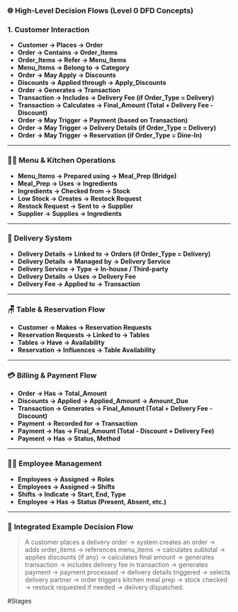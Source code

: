 ### 🌐 **High-Level Decision Flows (Level 0 DFD Concepts)**

### 1. **Customer Interaction**

- **Customer → Places → Order**
- **Order → Contains → Order_Items**
- **Order_Items → Refer → Menu_Items**
- **Menu_Items → Belong to → Category**
- **Order → May Apply → Discounts**
- **Discounts → Applied through → Apply_Discounts**
- **Order → Generates → Transaction**
- **Transaction → Includes → Delivery Fee (if Order_Type = Delivery)**
- **Transaction → Calculates → Final_Amount (Total + Delivery Fee - Discount)**
- **Order → May Trigger → Payment (based on Transaction)**
- **Order → May Trigger → Delivery Details (if Order_Type = Delivery)**
- **Order → May Trigger → Reservation (if Order_Type = Dine-In)**

---

### 🧑‍🍳 **Menu & Kitchen Operations**

- **Menu_Items → Prepared using → Meal_Prep (Bridge)**
- **Meal_Prep → Uses → Ingredients**
- **Ingredients → Checked from → Stock**
- **Low Stock → Creates → Restock Request**
- **Restock Request → Sent to → Supplier**
- **Supplier → Supplies → Ingredients**

---

### 🚚 **Delivery System**

- **Delivery Details → Linked to → Orders (if Order_Type = Delivery)**
- **Delivery Details → Managed by → Delivery Service**
- **Delivery Service → Type → In-house / Third-party**
- **Delivery Details → Uses → Delivery Fee**
- **Delivery Fee → Applied to → Transaction**

---

### 🪑 **Table & Reservation Flow**

- **Customer → Makes → Reservation Requests**
- **Reservation Requests → Linked to → Tables**
- **Tables → Have → Availability**
- **Reservation → Influences → Table Availability**

---

### 💳 **Billing & Payment Flow**

- **Order → Has → Total_Amount**
- **Discounts → Applied → Applied_Amount → Amount_Due**
- **Transaction → Generates → Final_Amount (Total + Delivery Fee - Discount)**
- **Payment → Recorded for → Transaction**
- **Payment → Has → Final_Amount (Total - Discount + Delivery Fee)**
- **Payment → Has → Status, Method**

---

### 👨‍💼 **Employee Management**

- **Employees → Assigned → Roles**
- **Employees → Assigned → Shifts**
- **Shifts → Indicate → Start, End, Type**
- **Employee → Has → Status (Present, Absent, etc.)**

---

### 🔁 **Integrated Example Decision Flow**

> A customer places a delivery order → system creates an order → adds order_items → references menu_items → calculates subtotal → applies discounts (if any) → calculates final amount → generates transaction → includes delivery fee in transaction → generates payment → payment processed → delivery details triggered → selects delivery partner → order triggers kitchen meal prep → stock checked → restock requested if needed → delivery dispatched.


#Stages